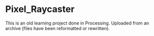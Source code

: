 # Pixel_Raycaster
This is an old learning project done in Processing. Uploaded from an archive (files have been reformatted or rewritten).
